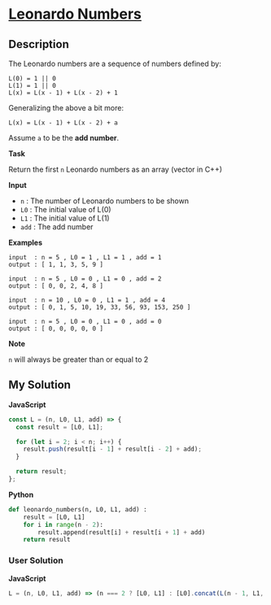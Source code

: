 # [Leonardo Numbers](https://www.codewars.com/kata/5b2117eea454c89d4400005f)

## Description

The Leonardo numbers are a sequence of numbers defined by:

```
L(0) = 1 || 0
L(1) = 1 || 0
L(x) = L(x - 1) + L(x - 2) + 1
```

Generalizing the above a bit more:

```
L(x) = L(x - 1) + L(x - 2) + a
```

Assume `a` to be the **add number**.

**Task**

Return the first `n` Leonardo numbers as an array (vector<int> in C++)

**Input**

- `n` : The number of Leonardo numbers to be shown
- `L0` : The initial value of L(0)
- `L1` : The initial value of L(1)
- `add` : The add number

**Examples**

```
input  : n = 5 , L0 = 1 , L1 = 1 , add = 1
output : [ 1, 1, 3, 5, 9 ]

input  : n = 5 , L0 = 0 , L1 = 0 , add = 2
output : [ 0, 0, 2, 4, 8 ]

input  : n = 10 , L0 = 0 , L1 = 1 , add = 4
output : [ 0, 1, 5, 10, 19, 33, 56, 93, 153, 250 ]

input  : n = 5 , L0 = 0 , L1 = 0 , add = 0
output : [ 0, 0, 0, 0, 0 ]
```

**Note**

`n` will always be greater than or equal to 2

## My Solution

**JavaScript**

```js
const L = (n, L0, L1, add) => {
  const result = [L0, L1];

  for (let i = 2; i < n; i++) {
    result.push(result[i - 1] + result[i - 2] + add);
  }

  return result;
};
```

**Python**

```py
def leonardo_numbers(n, L0, L1, add) :
    result = [L0, L1]
    for i in range(n - 2):
        result.append(result[i] + result[i + 1] + add)
    return result
```

### User Solution

**JavaScript**

```js
L = (n, L0, L1, add) => (n === 2 ? [L0, L1] : [L0].concat(L(n - 1, L1, L0 + L1 + add, add)));
```
